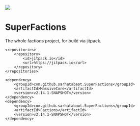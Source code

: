 [![](https://jitpack.io/v/sarhatabaot/SuperFactions.svg)](https://jitpack.io/#sarhatabaot/SuperFactions)
# SuperFactions
The whole factions project, for build via jitpack.

```
<repositories>
	<repository>
		<id>jitpack.io</id>
		<url>https://jitpack.io</url>
	</repository>
</repositories>
```
```
<dependency>
    <groupId>com.github.sarhatabaot.SuperFactions</groupId>
    <artifactId>MassiveCore</artifactId>
    <version>v2.14.1-SNAPSHOT</version>
</dependency>
<dependency>
    <groupId>com.github.sarhatabaot.SuperFactions</groupId>
    <artifactId>Factions</artifactId>
    <version>v2.14.1-SNAPSHOT</version>
</dependency>
```
